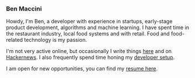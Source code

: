 ### Ben Maccini

Howdy, I'm Ben, a developer with experience in startups, early-stage product development, algorithms
and machine learning. I have spent time in the restaurant industry, local food systems and with retail.
Food and food-related technology is my passion.

I'm not very active online, but occasionally I write things [here](blog/) and on [Hackernews](https://news.ycombinator.com/threads?id=benjaminmaccini). I also frequently spend time honing my [developer setup](SETUP.md).

I am open for new opportunities, you can find my [resume here](resume.pdf).
